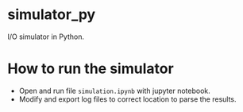 # simulator_py
I/O simulator in Python.

# How to run the simulator
- Open and run file `simulation.ipynb` with jupyter notebook.
- Modify and export log files to correct location to parse the results.
